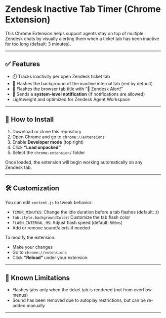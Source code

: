 # Zendesk Inactive Tab Timer (Chrome Extension)

This Chrome Extension helps support agents stay on top of multiple Zendesk chats by visually alerting them when a ticket tab has been inactive for too long (default: 3 minutes).

---

## ✅ Features

- ⏱️ Tracks inactivity per open Zendesk ticket tab
- 🔴 Flashes the background of the inactive internal tab (red by default)
- 🧠 Flashes the browser tab title with “🔴 Zendesk Alert!”
- 🔔 Sends a **system-level notification** (if notifications are allowed)
- Lightweight and optimized for Zendesk Agent Workspace

---

## 🚀 How to Install

1. Download or clone this repository
2. Open Chrome and go to `chrome://extensions`
3. Enable **Developer mode** (top right)
4. Click **“Load unpacked”**
5. Select the `chrome-extension/` folder

Once loaded, the extension will begin working automatically on any Zendesk tab.

---

## 🛠 Customization

You can edit `content.js` to tweak behavior:

- `TIMER_MINUTES`: Change the idle duration before a tab flashes (default: `3`)
- `tab.style.backgroundColor`: Customize the tab flash color
- `FLASH_INTERVAL_MS`: Adjust flash speed (default: `500ms`)
- Add or remove sound/alerts if needed

To modify the extension:
- Make your changes
- Go to `chrome://extensions`
- Click **“Reload”** under your extension

---

## 🧪 Known Limitations

- Flashes tabs only when the ticket tab is rendered (not from overflow menus)
- Sound has been removed due to autoplay restrictions, but can be re-added manually

---
